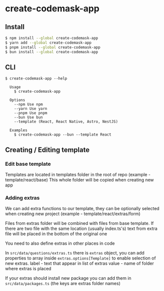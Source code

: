 # create-codemask-app

## Install

```bash
$ npm install --global create-codemask-app
$ yarn add --global create-codemask-app
$ pnpm install --global create-codemask-app
$ bun install --global create-codemask-app
```

## CLI

```
$ create-codemask-app --help

  Usage
    $ create-codemask-app

  Options
    --npm Use npm 
    --yarn Use yarn
    --pnpm Use pnpm
    --bun Use bun
    --template (React, React Native, Astro, NestJS)

  Examples
    $ create-codemask-app --bun --template React
```

## Creating / Editing template

### Edit base template

Templates are located in templates folder in the root of repo (example - template/react/base)
This whole folder will be copied when creating new app

### Adding extras

We can add extra functions to our template, they can be optionally selected when creating new project (example - template/react/extras/form)

Files from extras folder will be combined with files from base template. If there are two file with the same location (usually index.ts's) text from extra file will be placed in the bottom of the original one

You need to also define extras in other places in code

In ``src/data/questions/extras.ts`` there is ``extras`` object, you can add properties to array inside ``extras.options[Template]`` to enable selection of new extras.
label - text that appear in list of extras
value - name of folder where extras is placed

If your extras should install new package you can add them in ``src/data/packages.ts`` (the keys are extras folder names)
